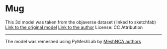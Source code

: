 # Mug



This 3d model was taken from the objaverse dataset (linked to sketchfab)
[Link to the original model](https://sketchfab.com/3d-models/mug-96d0e25b866c48dbb7c90d26298c91e1)
[Link to the author](https://sketchfab.com/namanbisht79)
License: CC Attribution


___

The model was remeshed using PyMeshLab by [MeshNCA authors](https://meshnca.github.io/)